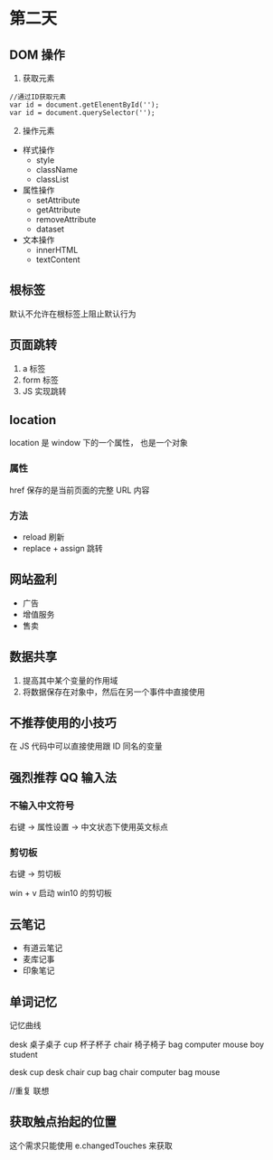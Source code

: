 # 第二天

## DOM 操作
1. 获取元素
```shell script
//通过ID获取元素
var id = document.getElenentById('');
var id = document.querySelector(''); 
```
2. 操作元素
* 样式操作
    * style
    * className
    * classList
* 属性操作
    * setAttribute
    * getAttribute
    * removeAttribute
    * dataset
* 文本操作
    * innerHTML
    * textContent
    
## 根标签
默认不允许在根标签上阻止默认行为

## 页面跳转
1. a 标签
2. form 标签
3. JS 实现跳转

## location
location 是 window 下的一个属性， 也是一个对象

### 属性
href  保存的是当前页面的完整 URL 内容

### 方法
- reload 刷新
- replace + assign 跳转 

## 网站盈利
- 广告
- 增值服务
- 售卖

## 数据共享
1. 提高其中某个变量的作用域
2. 将数据保存在对象中，然后在另一个事件中直接使用

## 不推荐使用的小技巧
在 JS 代码中可以直接使用跟 ID 同名的变量

## 强烈推荐 QQ 输入法
### 不输入中文符号
右键 -> 属性设置 -> 中文状态下使用英文标点

### 剪切板
右键 -> 剪切板

win + v 启动 win10 的剪切板

## 云笔记
- 有道云笔记
- 麦库记事
- 印象笔记

## 单词记忆
记忆曲线

desk          桌子桌子
cup           杯子杯子
chair         椅子椅子
bag
computer
mouse
boy
student


desk
cup
desk
chair
cup
bag
chair
computer
bag
mouse

//重复  联想

## 获取触点抬起的位置
这个需求只能使用 e.changedTouches 来获取























